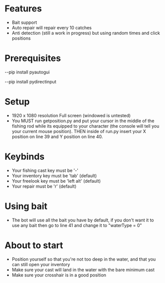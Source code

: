 # Features

- Bait support 
- Auto repair will repair every 10 catches
- Anti detection (still a work in progress) but using random times and click positions

# Prerequisites

--pip install pyautogui

--pip install pydirectinput

# Setup

- 1920 x 1080 resolution Full screen (windowed is untested)
- You MUST run getposition.py and put your cursor in the middle of the fishing rod while its equipped to your character (the console will tell you your current mouse position). THEN inside of run.py insert your X position on line 39 and Y position on line 40.

# Keybinds

- Your fishing cast key must be '-'
- Your inventory key must be 'tab' (default)
- Your freelook key must be 'left alt' (default)
- Your repair must be 'r' (default)

# Using bait

- The bot will use all the bait you have by default, if you don't want it to use any bait then go to line 41 and change it to "waterType = 0" 

# About to start

- Position yourself so that you're not too deep in the water, and that you can still open your inventory
- Make sure your cast will land in the water with the bare minimum cast
- Make sure your crosshair is in a good position

